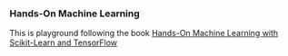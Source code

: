 ### Hands-On Machine Learning
This is playground following the book [Hands-On Machine Learning with Scikit-Learn and TensorFlow](https://www.amazon.com/Hands-Machine-Learning-Scikit-Learn-TensorFlow-ebook/dp/B06XNKV5TS)